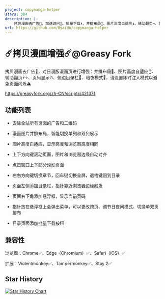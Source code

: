 ```yaml
---
project: copymanga-helper
stars: 384
description: |-
    拷贝漫画去广告🚫、加速访问🚀、批量下载⬇️、并排布局📖、图片高度自适应↕️、辅助翻页↔️、页码显示⏱、侧边目录栏📑、暗夜模式🌙
url: https://github.com/Byaidu/copymanga-helper
---
```


# ☄️拷贝漫画增强☄️@Greasy Fork

拷贝漫画去广告🚫，对日漫版漫画页进行增强：并排布局📖、图片高度自适应↕️、辅助翻页↔️、页码显示⏱、侧边目录栏📑、暗夜模式🌙，请设置即时注入模式以避免页面闪烁⚠️

https://greasyfork.org/zh-CN/scripts/421371

## 功能列表

- 去除全站所有页面的广告和二维码

- 漫画图片并排布局，智能切换单列和双列展示

- 图片高度自适应，显示高度和浏览器高度相同

- 上下方向键滚动页面，图片和浏览器边缘自动对齐

- 点击窗口上下部分滚动页面

- 左右方向键切换章节，回车键切换全屏，退格键回到目录

- 页面左侧添加目录栏，指针靠近浏览器边缘触发

- 页面右下角添加悬浮框，显示当前页码

- 指针放在悬浮框上会弹出菜单，可以更改跨页、调节日夜间模式、切换单双页排布

- 目录页面添加批量下载按钮

## 兼容性

浏览器：Chrome✅、Edge（Chromium）✅、Safari（iOS）✅

扩展：Violentmonkey✅、Tampermonkey✅、Stay 2✅

## Star History

<a href="https://star-history.com/#Byaidu/copymanga-helper&Date">
 <picture>
   <source media="(prefers-color-scheme: dark)" srcset="https://api.star-history.com/svg?repos=Byaidu/copymanga-helper&type=Date&theme=dark" />
   <source media="(prefers-color-scheme: light)" srcset="https://api.star-history.com/svg?repos=Byaidu/copymanga-helper&type=Date" />
   <img alt="Star History Chart" src="https://api.star-history.com/svg?repos=Byaidu/copymanga-helper&type=Date" />
 </picture>
</a>

